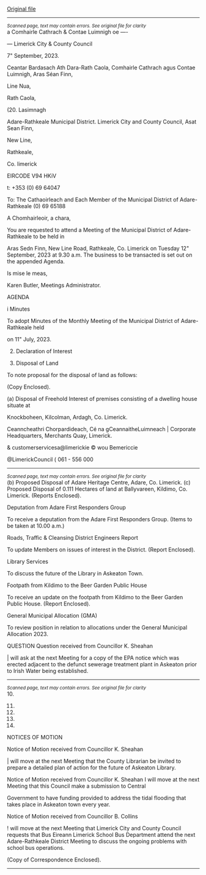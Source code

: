 [Original file](https://www.limerick.ie/sites/default/files/media/documents/2023-09/00-Agenda-Monthly-Meeting-of-Municipal-District-of-Adare-Rathkeale-12th-September-2023.pdf)

---
*<small>Scanned page, text may contain errors. See original file for clarity</small>*  
a Comhairle Cathrach
& Contae Luimnigh
oe —-

— Limerick City
& County Council

7" September, 2023.

Ceantar Bardasach Ath Dara-Rath Caola,
Comhairle Cathrach agus Contae Luimnigh,
Aras Séan Finn,

Line Nua,

Rath Caola,

(20. Lasimnagh

Adare-Rathkeale Municipal District.
Limerick City and County Council,
Asat Sean Finn,

New Line,

Rathkeale,

Co. limerick

EIRCODE V94 HKiV

t: +353 (0) 69 64047

To: The Cathaoirleach and Each Member of the Municipal District of Adare-Rathkeale (0) 69 65188

A Chomhairleoir, a chara,

You are requested to attend a Meeting of the Municipal District of Adare-Rathkeale to be held in

Aras Sedn Finn, New Line Road, Rathkeale, Co. Limerick on Tuesday 12" September, 2023 at 9.30
a.m. The business to be transacted is set out on the appended Agenda.

Is mise le meas,

Karen Butler,
Meetings Administrator.

AGENDA

i Minutes

To adopt Minutes of the Monthly Meeting of the Municipal District of Adare-Rathkeale held

on 11" July, 2023.

2. Declaration of Interest

3. Disposal of Land

To note proposal for the disposal of land as follows:

(Copy Enclosed).

(a) Disposal of Freehold Interest of premises consisting of a dwelling house situate at

Knockboheen, Kilcolman, Ardagh, Co. Limerick.

Ceanncheathri Chorpardideach, Cé na gCeannaitheLuimneach |
Corporate Headquarters, Merchants Quay, Limerick.

& customerservicesa@limerickie
© wou Bemericcie

@LimerickCouncil
( 061 - 556 000


---
*<small>Scanned page, text may contain errors. See original file for clarity</small>*  
(b) Proposed Disposal of Adare Heritage Centre, Adare, Co. Limerick.
(c) Proposed Disposal of 0.111 Hectares of land at Ballyvareen, Kildimo, Co. Limerick.
(Reports Enclosed).

Deputation from Adare First Responders Group

To receive a deputation from the Adare First Responders Group.
(Items to be taken at 10.00 a.m.)

Roads, Traffic & Cleansing
District Engineers Report

To update Members on issues of interest in the District.
(Report Enclosed).

Library Services

To discuss the future of the Library in Askeaton Town.

Footpath from Kildimo to the Beer Garden Public House

To receive an update on the footpath from Kildimo to the Beer Garden Public House.
(Report Enclosed).

General Municipal Allocation (GMA)

To review position in relation to allocations under the General Municipal Allocation 2023.

QUESTION
Question received from Councillor K. Sheahan

| will ask at the next Meeting for a copy of the EPA notice which was erected adjacent to
the defunct sewerage treatment plant in Askeaton prior to Irish Water being established.


---
*<small>Scanned page, text may contain errors. See original file for clarity</small>*  
10.

11.

12.

13.

14.

NOTICES OF MOTION

Notice of Motion received from Councillor K. Sheahan

| will move at the next Meeting that the County Librarian be invited to prepare a detailed
plan of action for the future of Askeaton Library.

Notice of Motion received from Councillor K. Sheahan
I will move at the next Meeting that this Council make a submission to Central

Government to have funding provided to address the tidal flooding that takes place in
Askeaton town every year.

Notice of Motion received from Councillor B. Collins

! will move at the next Meeting that Limerick City and County Council requests that Bus
Eireann Limerick School Bus Department attend the next Adare-Rathkeale District Meeting
to discuss the ongoing problems with school bus operations.

(Copy of Correspondence Enclosed).


---
